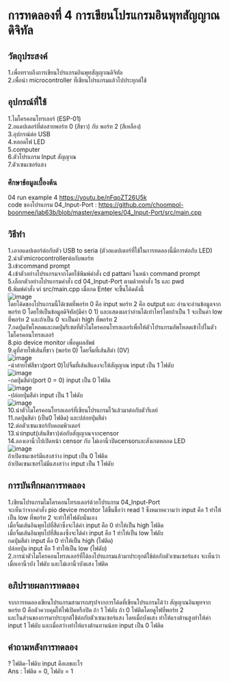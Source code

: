 # การทดลองที่ 4 การเขียนโปรแกรมอินพุทสัญญาณดิจิทัล
## วัตถุประสงค์
1.เพื่อทราบถึงการเขียนโปรแกรมอินพุทสัญญาณดิจิทัล <br>
2.เพื่อนำ microcontroller ที่เขียนโปรแกรมแล้วไปประยุกต์ใช้ 
## อุปกรณ์ที่ใช้
1.ไมโครคอนโทรเลอร์ (ESP-01) <br>
2.อแดปเตอร์ที่ต่อสายพอร์ท 0 (สีขาว) กับ พอร์ท 2 (สีเหลือง) <br>
3.อุปกรณ์ต่อ USB <br>
4.หลอดไฟ LED <br> 
5.computer <br> 
6.ตัวโปรแกรม Input สัญญาณ <br>
7.ตัวเซนเซอร์แสง
### ศึกษาข้อมูลเบื้องต้น
04 run example 4 https://youtu.be/nFqoZT26U5k <br> 
code ของโปรแกรม 04_Input-Port : https://github.com/choompol-boonmee/lab63b/blob/master/examples/04_Input-Port/src/main.cpp
## วิธีทำ
1.เอาอแดปเตอร์ต่อกับตัว USB to seria (ตัวอแดปเตอร์ที่ใช้ในการทดลองนี้มีการต่อกับ LED) <br>
2.นำตัวmicrocontrollerต่อกับพอร์ท <br>
3.เข้าcommand prompt <br>
4.เข้าตัวอย่างโปรแกรมจากโดยใช้พิมพ์คำสั่ง cd pattani ในหน้า command prompt <br>
5.เลือกตัวอย่างโปรแกรมคำสั่ง cd 04_Input-Port ตามด้วยคำสั่ง 1s และ pwd <br>
6.พิมพ์คำสั่ง vi src/main.cpp เมื่อกด Enter จะขึ้นโค้ดดังนี้ <br>
![image](https://user-images.githubusercontent.com/80882373/112309942-9378f580-8cd6-11eb-8c6a-6a6162d10406.png) <br>
โดยโค้ดของโปรแกรมนี้ได้เซตที่พอร์ท 0 คือ input พอร์ท 2 คือ output และ อ่านจะอ่านข้อมูลจากพอร์ท 0 โดยให้เป็นข้อมูลดิจิทัล(มีค่า 0 1) และแสดงผลว่าอ่านได้เท่าไหร่โดยถ้าเป็น 1 จะเป็นค่า low ที่พอร์ท 2 และถ้าเป็น 0 จะเป็นค่า high ที่พอร์ท 2 <br>
7.กดปุ่มอัพโหลดและกดปุ่มรีเซตที่ตัวไมโครคอนโทรลเลอร์เพื่อให้ตัวโปรแกรมอัพโหลดเข้าไปในตัวไมโครคอนโทรลเลอร์ <br>
8.pio device monitor เพื่อดูผลลัพธ์ <br>
9.ดูที่สายไฟเส้นที่ขาว (พอร์ท 0) โดยจิ้มที่เส้นสีดำ (0V) <br>
![image](https://media.discordapp.net/attachments/663373978848591875/824257923877699584/112266894-3f0a5180-8ca7-11eb-8f0c-86a9c796d6cc.png?width=941&height=409) <br>
-นำสายไฟสีขาว(port 0)ไปจิ้มที่เส้นสีแดงจะให้สัญญาณ input เป็น 1 ไฟดับ <br>
![image](https://media.discordapp.net/attachments/663373978848591875/824258241441562634/112266991-5cd7b680-8ca7-11eb-92e8-f5f005a01b3a.png?width=941&height=408) <br>
-กดปุ่มสีดำ(port 0 = 0) input เป็น 0 ไฟติด <br>
![image](https://media.discordapp.net/attachments/663373978848591875/824258464510902362/112267129-94def980-8ca7-11eb-9284-08c07ecefef6.png?width=941&height=409) <br>
-ปล่อยปุ่มสีดำ input เป็น 1 ไฟดับ <br>
![image](https://media.discordapp.net/attachments/663373978848591875/824259044289150996/112267206-afb16e00-8ca7-11eb-9507-1df3d6544766.png?width=941&height=411) <br>
10.นำตัวไมโครคอนโทรลเลอร์ที่เขียนโปรแกรมไว้แล้วมาต่อกับตัวรีเลย์ <br>
11.กดปุ่มสีดำ (เป็น0 ไฟติด) และปล่อยปุ่มสีดำ <br>
12.ต่อตัวเซนเซอร์กับคอมพิวเตอร์ <br>
13.นำinput(เส้นสีขาว)ต่อกับสัญญาณจากcensor <br>
14.ลองเอานิ้วไปเปิดหน้า censor กับ ไม่เอานิ้วปิดcensorและสังเกตหลอด LED <br>
![image](https://media.discordapp.net/attachments/663373978848591875/824259423995166750/112266374-71677f00-8ca6-11eb-8ca7-7e3e36b1f1f6.png?width=765&height=430) <br>
ถ้าเปิดซนเซอร์มีแสงสว่าง input เป็น 0 ไฟติด <br>
ถ้าเปิดเซนเซอร์ไม่มีแสงสว่าง input เป็น 1 ไฟดับ <br>
## การบันทึกผลการทดลอง
1.เขียนโปรแกรมไมโครคอนโทรลเลอร์ด้วยโปรแกรม 04_Input-Port <br>
จะเห็นว่าจากคำสั่ง pio device monitor ได้ขึ้นชื่อว่า read 1 ซึ่งหมายความว่า input คือ 1 ทำให้เป็น low ที่พอร์ท 2 จะทำให้ไฟดับนั่นเอง <br>
เมื่อจิ้มเส้นอินพุทไปที่สีดำซึ่งจะได้ค่า input คือ 0 ทำให้เป็น high ไฟติด <br>
เมื่อจิ้มเส้นอินพุทไปที่สีแดงซึ่งจะได้ค่า input คือ 1 ทำให้เป็น low ไฟดับ <br>
กดปุ่มสีดำ input คือ 0 ทำให้เป็น high (ไฟติด) <br>
ปล่อยปุ่ม input คือ 1 ทำให้เป็น low (ไฟดับ) <br>
2.การนำตัวไมโครคอนโทรลเลอร์ที่ได้ลงโปรแกรมแล้วมาประยุกต์ใช้ต่อกับตัวเซนเซอร์แสง จะเห็นว่าเมื่อเอานิ้วบัง ไฟดับ และไม่เอานิ้วบังแสง ไฟติด
## อภิปรายผลการทดลอง
จากการทดลองเขียนโปรแกรมสามารถสรุปจากการโค้ดที่เขียนโปรแกรมได้ว่า สัญญาณอินพุทจากพอร์ท 0 คือตัวควบคุมให้ไฟเปิดหรือปิด ถ้า 1 ไฟดับ ถ้า 0 ไฟติดโดยดูไฟที่พอร์ท 2 <br>
และในส่วนของการมาประยุกต์ใช้ต่อกับตัวเซนเซอร์แสง โดยเมื่อบังแสง ทำให้แรงต้านสูงทำให้ค่า input 1 ไฟดับ และเมื่อสว่างทำให้แรงต้านทานน้อย input เป็น 0 ไฟติด <br>
## คำถามหลังการทดลอง
? ไฟติด-ไฟดิบ input คือเลขอะไร <br>
Ans : ไฟติด = 0, ไฟดับ = 1
